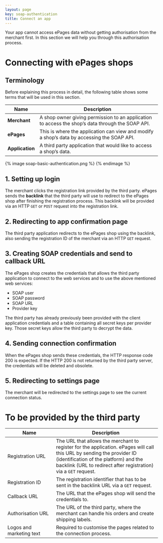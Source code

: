 ```yaml
---
layout: page
key: soap-authentication
title: Connect an app
---
```


Your app cannot access ePages data without getting authorisation from the merchant first.
In this section we will help you through this authorisation process.

# Connecting with ePages shops

## Terminology

Before explaining this process in detail, the following table shows some terms that will be used in this section.

| Name      | Description    |
|---------------|---------------|
| **Merchant**   | A shop owner giving permission to an application to access the shop’s data through the SOAP API.  |
| **ePages** | This is where the application can view and modify a shop’s data by accessing the SOAP API. |
| **Application** | A third party application that would like to access a shop’s data. |

{% image soap-basic-authentication.png %}
{% endimage %}

## 1. Setting up login

The merchant clicks the registration link provided by the third party.
ePages sends the **backlink** that the third party will use to redirect to the ePages shop after finishing the registration process.
This backlink will be provided via an HTTP `GET` or `POST` request into the registration link.

## 2. Redirecting to app confirmation page

The third party application redirects to the ePages shop using the backlink, also sending the registration ID of the merchant via an HTTP `GET` request.

## 3. Creating SOAP credentials and send to callback URL

The ePages shop creates the credentials that allows the third party application to connect to the web services and to use the above mentioned web services:

* SOAP user
* SOAP password
* SOAP URL
* Provider key

The third party has already previously been provided with the client application credentials and a table containing all secret keys per provider key.
Those secret keys allow the third party to decrypt the data.

## 4. Sending connection confirmation

When the ePages shop sends these credentials, the HTTP response code 200 is expected.
If the HTTP 200 is not returned by the third party server, the credentials will be deleted and obsolete.

## 5. Redirecting to settings page

The merchant will be redirected to the settings page to see the current connection status.

# To be provided by the third party

| Name      | Description    |
|---------------|---------------|
| Registration&nbsp;URL   | The URL that allows the merchant to register for the application. ePages will call this URL by sending the provider ID (identification of the platform) and the backlink (URL to redirect after registration) via a `GET` request.  |
| Registration&nbsp;ID | The registration identifier that has to be sent in the backlink URL via a `GET` request.|
| Callback&nbsp;URL | The URL that the ePages shop will send the credentials to. |
| Authorisation&nbsp;URL | The URL of the third party, where the merchant can handle his orders and create shipping labels.|
| Logos and marketing text | Required to customise the pages related to the connection process. |
